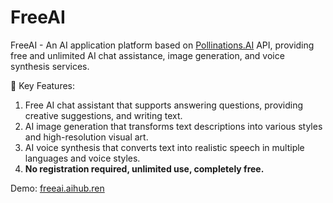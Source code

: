 # FreeAI
FreeAI - An AI application platform based on [Pollinations.AI](https://pollinations.ai/) API, providing free and unlimited AI chat assistance, image generation, and voice synthesis services.

🔑 Key Features:
1. Free AI chat assistant that supports answering questions, providing creative suggestions, and writing text.
2. AI image generation that transforms text descriptions into various styles and high-resolution visual art.
3. AI voice synthesis that converts text into realistic speech in multiple languages and voice styles.
4. **No registration required, unlimited use, completely free.**

Demo: [freeai.aihub.ren](https://kirazul.github.io/FreeApi/)

